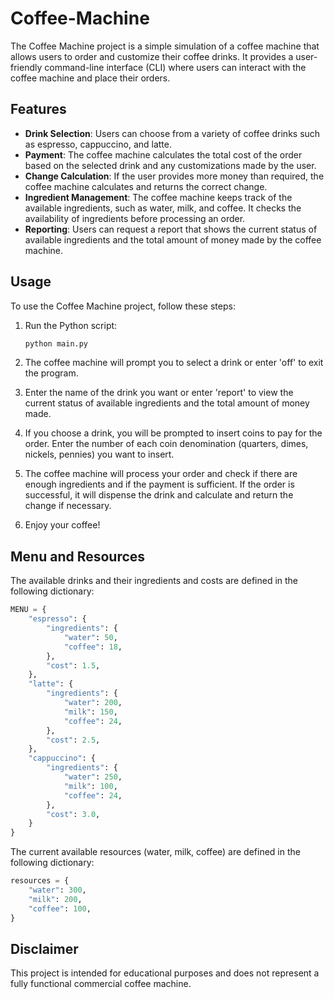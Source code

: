 # Coffee-Machine

The Coffee Machine project is a simple simulation of a coffee machine that allows users to order and customize their coffee drinks. It provides a user-friendly command-line interface (CLI) where users can interact with the coffee machine and place their orders.

## Features

- **Drink Selection**: Users can choose from a variety of coffee drinks such as espresso, cappuccino, and latte.
- **Payment**: The coffee machine calculates the total cost of the order based on the selected drink and any customizations made by the user.
- **Change Calculation**: If the user provides more money than required, the coffee machine calculates and returns the correct change.
- **Ingredient Management**: The coffee machine keeps track of the available ingredients, such as water, milk, and coffee. It checks the availability of ingredients before processing an order.
- **Reporting**: Users can request a report that shows the current status of available ingredients and the total amount of money made by the coffee machine.

## Usage

To use the Coffee Machine project, follow these steps:

1. Run the Python script:

   ```bash
   python main.py
   ```

2. The coffee machine will prompt you to select a drink or enter 'off' to exit the program.

3. Enter the name of the drink you want or enter 'report' to view the current status of available ingredients and the total amount of money made.

4. If you choose a drink, you will be prompted to insert coins to pay for the order. Enter the number of each coin denomination (quarters, dimes, nickels, pennies) you want to insert.

5. The coffee machine will process your order and check if there are enough ingredients and if the payment is sufficient. If the order is successful, it will dispense the drink and calculate and return the change if necessary.

6. Enjoy your coffee!

## Menu and Resources

The available drinks and their ingredients and costs are defined in the following dictionary:

```python
MENU = {
    "espresso": {
        "ingredients": {
            "water": 50,
            "coffee": 18,
        },
        "cost": 1.5,
    },
    "latte": {
        "ingredients": {
            "water": 200,
            "milk": 150,
            "coffee": 24,
        },
        "cost": 2.5,
    },
    "cappuccino": {
        "ingredients": {
            "water": 250,
            "milk": 100,
            "coffee": 24,
        },
        "cost": 3.0,
    }
}
```

The current available resources (water, milk, coffee) are defined in the following dictionary:

```python
resources = {
    "water": 300,
    "milk": 200,
    "coffee": 100,
}
```

## Disclaimer

This project is intended for educational purposes and does not represent a fully functional commercial coffee machine.
